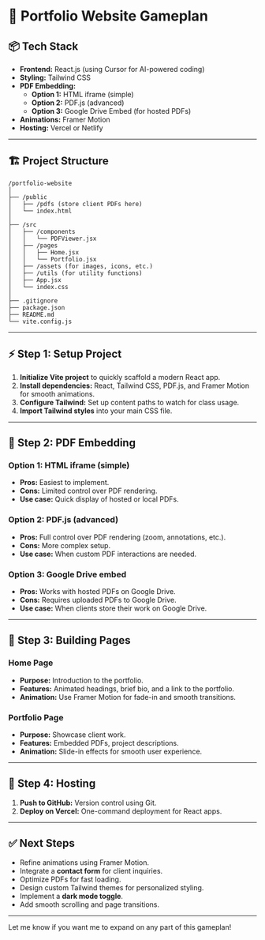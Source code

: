 # 🚀 Portfolio Website Gameplan

## 📦 Tech Stack

- **Frontend:** React.js (using Cursor for AI-powered coding)
- **Styling:** Tailwind CSS
- **PDF Embedding:**
  - **Option 1:** HTML iframe (simple)
  - **Option 2:** PDF.js (advanced)
  - **Option 3:** Google Drive Embed (for hosted PDFs)
- **Animations:** Framer Motion
- **Hosting:** Vercel or Netlify

---

## 🏗️ Project Structure

```
/portfolio-website
│
├── /public
│   ├── /pdfs (store client PDFs here)
│   └── index.html
│
├── /src
│   ├── /components
│   │   └── PDFViewer.jsx
│   ├── /pages
│   │   ├── Home.jsx
│   │   └── Portfolio.jsx
│   ├── /assets (for images, icons, etc.)
│   ├── /utils (for utility functions)
│   ├── App.jsx
│   └── index.css
│
├── .gitignore
├── package.json
├── README.md
└── vite.config.js
```

---

## ⚡ Step 1: Setup Project

1. **Initialize Vite project** to quickly scaffold a modern React app.
2. **Install dependencies:** React, Tailwind CSS, PDF.js, and Framer Motion for smooth animations.
3. **Configure Tailwind:** Set up content paths to watch for class usage.
4. **Import Tailwind styles** into your main CSS file.

---

## 📄 Step 2: PDF Embedding

### Option 1: HTML iframe (simple)
- **Pros:** Easiest to implement.
- **Cons:** Limited control over PDF rendering.
- **Use case:** Quick display of hosted or local PDFs.

### Option 2: PDF.js (advanced)
- **Pros:** Full control over PDF rendering (zoom, annotations, etc.).
- **Cons:** More complex setup.
- **Use case:** When custom PDF interactions are needed.

### Option 3: Google Drive embed
- **Pros:** Works with hosted PDFs on Google Drive.
- **Cons:** Requires uploaded PDFs to Google Drive.
- **Use case:** When clients store their work on Google Drive.

---

## 🚀 Step 3: Building Pages

### Home Page
- **Purpose:** Introduction to the portfolio.
- **Features:** Animated headings, brief bio, and a link to the portfolio.
- **Animation:** Use Framer Motion for fade-in and smooth transitions.

### Portfolio Page
- **Purpose:** Showcase client work.
- **Features:** Embedded PDFs, project descriptions.
- **Animation:** Slide-in effects for smooth user experience.

---

## 🚢 Step 4: Hosting

1. **Push to GitHub:** Version control using Git.
2. **Deploy on Vercel:** One-command deployment for React apps.

---

## ✅ Next Steps

- Refine animations using Framer Motion.
- Integrate a **contact form** for client inquiries.
- Optimize PDFs for fast loading.
- Design custom Tailwind themes for personalized styling.
- Implement a **dark mode toggle**.
- Add smooth scrolling and page transitions.

---

Let me know if you want me to expand on any part of this gameplan!

